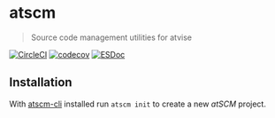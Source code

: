 # atscm

> Source code management utilities for atvise

[![CircleCI](https://circleci.com/gh/atSCM/atscm.svg?style=shield)](https://circleci.com/gh/atSCM/atscm)
[![codecov](https://codecov.io/gh/atSCM/atscm/branch/master/graph/badge.svg)](https://codecov.io/gh/atSCM/atscm)
[![ESDoc](https://doc.esdoc.org/github.com/atSCM/atscm/badge.svg)](https://doc.esdoc.org/github.com/atSCM/atscm/)


## Installation

With [atscm-cli](https://github.com/atSCM/atscm-cli) installed run `atscm init` to create a new *atSCM* project.
